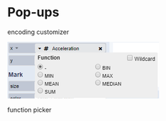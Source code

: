 # Pop-ups

encoding customizer

![](../.gitbook/assets/encodingshelves2%20%281%29.PNG)

function picker

